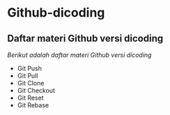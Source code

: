 Github-dicoding
==
Daftar materi Github versi dicoding
--
*Berikut adalah daftar materi Github versi dicoding*
- Git Push
- Git Pull
- Git Clone
- Git Checkout
- Git Reset
- Git Rebase
